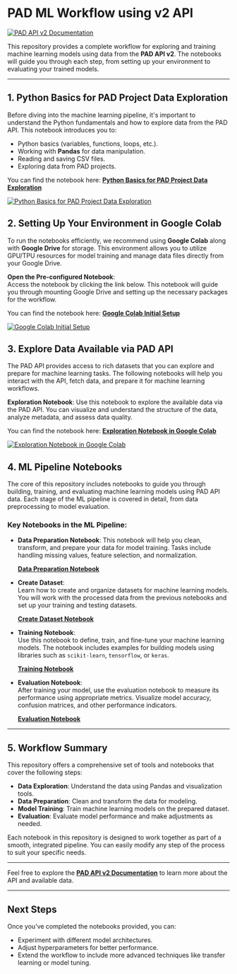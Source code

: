 
# PAD ML Workflow using v2 API

[![PAD API v2 Documentation](https://img.shields.io/badge/PAD%20API%20v2-Documentation-blue?logo=swagger)](https://pad.crc.nd.edu/docs)

This repository provides a complete workflow for exploring and training machine learning models using data from the **PAD API v2**. The notebooks will guide you through each step, from setting up your environment to evaluating your trained models.

---

## 1. Python Basics for PAD Project Data Exploration

Before diving into the machine learning pipeline, it's important to understand the Python fundamentals and how to explore data from the PAD API. This notebook introduces you to:
- Python basics (variables, functions, loops, etc.).
- Working with **Pandas** for data manipulation.
- Reading and saving CSV files.
- Exploring data from PAD projects.

You can find the notebook here:  [**Python Basics for PAD Project Data Exploration**](https://colab.research.google.com/drive/1CWoDaFxGord3w60mJg7t2pufraqXhdH-)

[![**Python Basics for PAD Project Data Exploration**](https://colab.research.google.com/assets/colab-badge.svg)](https://colab.research.google.com/drive/1CWoDaFxGord3w60mJg7t2pufraqXhdH-)


## 2. Setting Up Your Environment in Google Colab

To run the notebooks efficiently, we recommend using **Google Colab** along with **Google Drive** for storage. This environment allows you to utilize GPU/TPU resources for model training and manage data files directly from your Google Drive.

**Open the Pre-configured Notebook**:  
Access the notebook by clicking the link below. This notebook will guide you through mounting Google Drive and setting up the necessary packages for the workflow.
   
You can find the notebook here: [**Google Colab Initial Setup**](https://colab.research.google.com/drive/1fsHOC4YHwLNRNn64ymHitD_iW6JPFiMh)
   
[![**Google Colab Initial Setup**](https://colab.research.google.com/assets/colab-badge.svg)](https://colab.research.google.com/drive/1fsHOC4YHwLNRNn64ymHitD_iW6JPFiMh)

   

## 3. Explore Data Available via PAD API

The PAD API provides access to rich datasets that you can explore and prepare for machine learning tasks. The following notebooks will help you interact with the API, fetch data, and prepare it for machine learning workflows.

**Exploration Notebook**: Use this notebook to explore the available data via the PAD API. You can visualize and understand the structure of the data, analyze metadata, and assess data quality.

You can find the notebook here: [**Exploration Notebook in Google Colab**](https://colab.research.google.com/drive/12ydoCcnnwWkyBQsO3LOe70ezCB9QuB-0) 

[![**Exploration Notebook in Google Colab**](https://colab.research.google.com/assets/colab-badge.svg)](https://colab.research.google.com/drive/12ydoCcnnwWkyBQsO3LOe70ezCB9QuB-0)  


## 4. ML Pipeline Notebooks

The core of this repository includes notebooks to guide you through building, training, and evaluating machine learning models using PAD API data. Each stage of the ML pipeline is covered in detail, from data preprocessing to model evaluation.

### Key Notebooks in the ML Pipeline:

- **Data Preparation Notebook**:
  This notebook will help you clean, transform, and prepare your data for model training. Tasks include handling missing values, feature selection, and normalization.

  [**Data Preparation Notebook**](link_to_data_preparation_notebook)

- **Create Dataset**:  
  Learn how to create and organize datasets for machine learning models. You will work with the processed data from the previous notebooks and set up your training and testing datasets.

  [**Create Dataset Notebook**](link_to_create_dataset_notebook)

- **Training Notebook**:  
  Use this notebook to define, train, and fine-tune your machine learning models. The notebook includes examples for building models using libraries such as `scikit-learn`, `tensorflow`, or `keras`.

  [**Training Notebook**](link_to_training_notebook)

- **Evaluation Notebook**:  
  After training your model, use the evaluation notebook to measure its performance using appropriate metrics. Visualize model accuracy, confusion matrices, and other performance indicators.

  [**Evaluation Notebook**](link_to_evaluation_notebook)

---

## 5. Workflow Summary

This repository offers a comprehensive set of tools and notebooks that cover the following steps:
- **Data Exploration**: Understand the data using Pandas and visualization tools.
- **Data Preparation**: Clean and transform the data for modeling.
- **Model Training**: Train machine learning models on the prepared dataset.
- **Evaluation**: Evaluate model performance and make adjustments as needed.

Each notebook in this repository is designed to work together as part of a smooth, integrated pipeline. You can easily modify any step of the process to suit your specific needs.

---

Feel free to explore the [**PAD API v2 Documentation**](https://pad.crc.nd.edu/docs) to learn more about the API and available data.

---

## Next Steps
Once you’ve completed the notebooks provided, you can:
- Experiment with different model architectures.
- Adjust hyperparameters for better performance.
- Extend the workflow to include more advanced techniques like transfer learning or model tuning.


  

